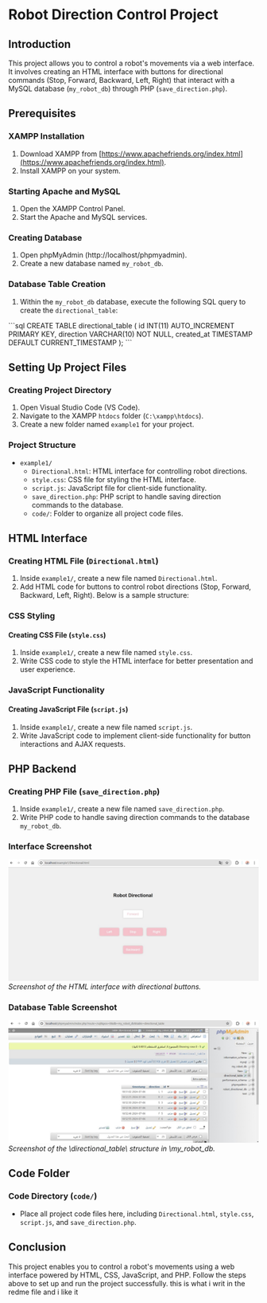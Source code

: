 # Robot Direction Control Project

## Introduction
This project allows you to control a robot's movements via a web interface. 
It involves creating an HTML interface with buttons for directional commands (Stop, Forward, Backward, Left, Right) that interact with a MySQL database (`my_robot_db`) through PHP (`save_direction.php`).

## Prerequisites
### XAMPP Installation
1. Download XAMPP from [https://www.apachefriends.org/index.html](https://www.apachefriends.org/index.html).
2. Install XAMPP on your system.

### Starting Apache and MySQL
1. Open the XAMPP Control Panel.
2. Start the Apache and MySQL services.

### Creating Database
1. Open phpMyAdmin (http://localhost/phpmyadmin).
2. Create a new database named `my_robot_db`.

### Database Table Creation
1. Within the `my_robot_db` database, execute the following SQL query to create the `directional_table`:

\`\`\`sql
CREATE TABLE directional_table (
    id INT(11) AUTO_INCREMENT PRIMARY KEY,
    direction VARCHAR(10) NOT NULL,
    created_at TIMESTAMP DEFAULT CURRENT_TIMESTAMP
);
\`\`\`

## Setting Up Project Files
### Creating Project Directory
1. Open Visual Studio Code (VS Code).
2. Navigate to the XAMPP `htdocs` folder (`C:\xampp\htdocs`).
3. Create a new folder named `example1` for your project.

### Project Structure
- `example1/`
  - `Directional.html`: HTML interface for controlling robot directions.
  - `style.css`: CSS file for styling the HTML interface.
  - `script.js`: JavaScript file for client-side functionality.
  - `save_direction.php`: PHP script to handle saving direction commands to the database.
  - `code/`: Folder to organize all project code files.

## HTML Interface
### Creating HTML File (`Directional.html`)
1. Inside `example1/`, create a new file named `Directional.html`.
2. Add HTML code for buttons to control robot directions (Stop, Forward, Backward, Left, Right). Below is a sample structure:

### CSS Styling
#### Creating CSS File (`style.css`)
1. Inside `example1/`, create a new file named `style.css`.
2. Write CSS code to style the HTML interface for better presentation and user experience.

### JavaScript Functionality
#### Creating JavaScript File (`script.js`)
1. Inside `example1/`, create a new file named `script.js`.
2. Write JavaScript code to implement client-side functionality for button interactions and AJAX requests.

## PHP Backend
### Creating PHP File (`save_direction.php`)
1. Inside `example1/`, create a new file named `save_direction.php`.
2. Write PHP code to handle saving direction commands to the database `my_robot_db`.

### Interface Screenshot
![HTML Interface](IMG_5059.jpg)
*Screenshot of the HTML interface with directional buttons.*

### Database Table Screenshot
![Database Table](IMG_5058.jpg)
*Screenshot of the \directional_table\ structure in \my_robot_db\.*

## Code Folder
### Code Directory (`code/`)
- Place all project code files here, including `Directional.html`, `style.css`, `script.js`, and `save_direction.php`.

## Conclusion
This project enables you to control a robot's movements using a web interface powered by HTML, CSS, JavaScript, and PHP. Follow the steps above to set up and run the project successfully.                                                       this is what i writ in the redme file and i like it
